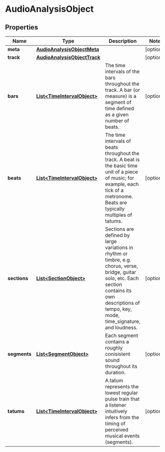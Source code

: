 

# AudioAnalysisObject


## Properties

| Name | Type | Description | Notes |
|------------ | ------------- | ------------- | -------------|
|**meta** | [**AudioAnalysisObjectMeta**](AudioAnalysisObjectMeta.md) |  |  [optional] |
|**track** | [**AudioAnalysisObjectTrack**](AudioAnalysisObjectTrack.md) |  |  [optional] |
|**bars** | [**List&lt;TimeIntervalObject&gt;**](TimeIntervalObject.md) | The time intervals of the bars throughout the track. A bar (or measure) is a segment of time defined as a given number of beats. |  [optional] |
|**beats** | [**List&lt;TimeIntervalObject&gt;**](TimeIntervalObject.md) | The time intervals of beats throughout the track. A beat is the basic time unit of a piece of music; for example, each tick of a metronome. Beats are typically multiples of tatums. |  [optional] |
|**sections** | [**List&lt;SectionObject&gt;**](SectionObject.md) | Sections are defined by large variations in rhythm or timbre, e.g. chorus, verse, bridge, guitar solo, etc. Each section contains its own descriptions of tempo, key, mode, time_signature, and loudness. |  [optional] |
|**segments** | [**List&lt;SegmentObject&gt;**](SegmentObject.md) | Each segment contains a roughly conisistent sound throughout its duration. |  [optional] |
|**tatums** | [**List&lt;TimeIntervalObject&gt;**](TimeIntervalObject.md) | A tatum represents the lowest regular pulse train that a listener intuitively infers from the timing of perceived musical events (segments). |  [optional] |



